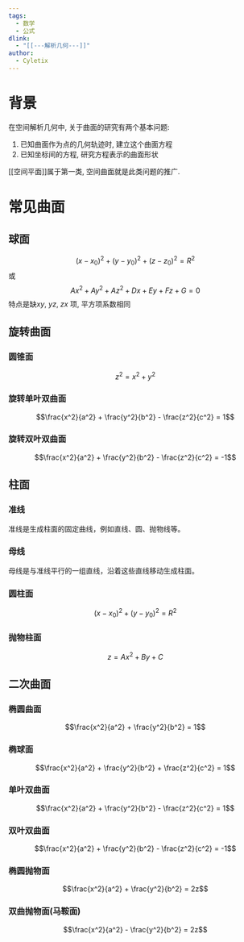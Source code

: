 ```yaml
---
tags:
  - 数学
  - 公式
dlink:
  - "[[---解析几何---]]"
author:
  - Cyletix
---
```

# 背景
在空间解析几何中, 关于曲面的研究有两个基本问题:
1. 已知曲面作为点的几何轨迹时, 建立这个曲面方程
2. 已知坐标间的方程, 研究方程表示的曲面形状

[[空间平面]]属于第一类, 空间曲面就是此类问题的推广. 


# 常见曲面
## 球面
$$(x-x_0)^2+(y-y_0)^2+(z-z_0)^2=R^2$$
或
$$Ax^2+Ay^2+Az^2+Dx+Ey+Fz+G=0$$
特点是缺$xy$, $yz$, $zx$ 项, 平方项系数相同

## 旋转曲面
### 圆锥面
$$z^2 = x^2 + y^2$$

### 旋转单叶双曲面
$$\frac{x^2}{a^2} + \frac{y^2}{b^2} - \frac{z^2}{c^2} = 1$$

### 旋转双叶双曲面
$$\frac{x^2}{a^2} + \frac{y^2}{b^2} - \frac{z^2}{c^2} = -1$$

## 柱面

### 准线
准线是生成柱面的固定曲线，例如直线、圆、抛物线等。

### 母线
母线是与准线平行的一组直线，沿着这些直线移动生成柱面。

### 圆柱面
$$(x - x_0)^2 + (y - y_0)^2 = R^2$$

### 抛物柱面
$$z = Ax^2 + By + C$$

## 二次曲面

### 椭圆曲面
$$\frac{x^2}{a^2} + \frac{y^2}{b^2} = 1$$

### 椭球面
$$\frac{x^2}{a^2} + \frac{y^2}{b^2} + \frac{z^2}{c^2} = 1$$

### 单叶双曲面
$$\frac{x^2}{a^2} + \frac{y^2}{b^2} - \frac{z^2}{c^2} = 1$$

### 双叶双曲面
$$\frac{x^2}{a^2} + \frac{y^2}{b^2} - \frac{z^2}{c^2} = -1$$

### 椭圆抛物面
$$\frac{x^2}{a^2} + \frac{y^2}{b^2} = 2z$$

### 双曲抛物面(马鞍面)
$$\frac{x^2}{a^2} - \frac{y^2}{b^2} = 2z$$